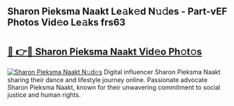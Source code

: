 ## Sharon Pieksma Naakt Le𝚊k𝚎d N𝚞𝚍es - Part-vEF Photos Vid𝚎o Le𝚊ks frs63

# <h2><a href="http://fb8i8f.evod.top/?m=Sharon+Pieksma+Naakt">🔗 👉🔴 Sharon Pieksma Naakt Vid𝚎o Ph𝚘t𝚘s</a></h2>

[![Sharon Pieksma Naakt N𝚞d𝚎s](https://i.imgur.com/8V9OHl7.gif)](http://fb8i8f.evod.top/?m=Sharon+Pieksma+Naakt)
Digital influencer Sharon Pieksma Naakt sharing their dance and lifestyle journey online. Passionate advocate Sharon Pieksma Naakt, known for their unwavering commitment to social justice and human rights. 
